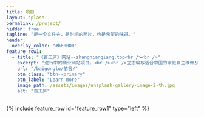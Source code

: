 ```yaml
---
title: 项目
layout: splash
permalink: /project/
hidden: true
tagline: "是一个文件夹，是时间的照片，也是希望的味道。"
header: 
  overlay_color: "#b60000"
feature_row1:
  - title: "《百工庐》网站--zhangnianqiang.top<br /><br />"
    excerpt: "进行中的商业网站项目。<br /><br />立志编写适合中国的家庭自主维修及个性化指南的网站。"
    url: "/baigonglu/前言/"
    btn_class: "btn--primary"
    btn_label: "Learn more"
    image_path: /assets/images/unsplash-gallery-image-2-th.jpg
    alt: "百工庐"
---
```


{% include feature_row id="feature_row1" type="left" %}
